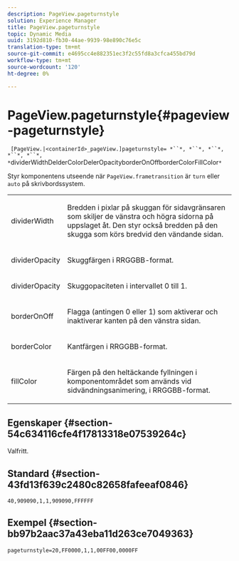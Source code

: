 ```yaml
---
description: PageView.pageturnstyle
solution: Experience Manager
title: PageView.pageturnstyle
topic: Dynamic Media
uuid: 3192d810-fb30-44ae-9939-98e890c76e5c
translation-type: tm+mt
source-git-commit: e4695cc4e882351ec3f2c55fd8a3cfca455bd79d
workflow-type: tm+mt
source-wordcount: '120'
ht-degree: 0%

---
```



# PageView.pageturnstyle{#pageview-pageturnstyle}

` [PageView.|<containerId>_pageView.]pageturnstyle= *``*, *``*, *``*, *``*, *``*, *`dividerWidthDelderColorDelerOpacityborderOnOffborderColorFillColor`*`

Styr komponentens utseende när `PageView.frametransition` är `turn` eller `auto` på skrivbordssystem.

<table id="table_A8CDA1AE2680402A99BCD5DD371B225F"> 
 <tbody> 
  <tr> 
   <td colname="col1"> <p> <span class="codeph"><span class="varname"> dividerWidth</span></span> </p> </td> 
   <td colname="col2"> <p> Bredden i pixlar på skuggan för sidavgränsaren som skiljer de vänstra och högra sidorna på uppslaget åt. Den styr också bredden på den skugga som körs bredvid den vändande sidan. </p> </td> 
  </tr> 
  <tr> 
   <td colname="col1"> <p><span class="codeph"><span class="varname"> dividerOpacity</span></span> </p> </td> 
   <td colname="col2"> <p> Skuggfärgen i RRGGBB-format. </p> </td> 
  </tr> 
  <tr> 
   <td colname="col1"> <p><span class="codeph"><span class="varname"> dividerOpacity</span></span> </p> </td> 
   <td colname="col2"> <p>Skuggopaciteten i intervallet <span class="codeph"> 0</span> till <span class="codeph"> 1</span>. </p> </td> 
  </tr> 
  <tr> 
   <td colname="col1"> <p><span class="codeph"><span class="varname"> borderOnOff</span></span> </p> </td> 
   <td colname="col2"> <p> Flagga (antingen <span class="codeph"> 0</span> eller <span class="codeph"> 1</span>) som aktiverar och inaktiverar kanten på den vänstra sidan. </p> </td> 
  </tr> 
  <tr> 
   <td colname="col1"> <p><span class="codeph"><span class="varname"> borderColor</span></span> </p> </td> 
   <td colname="col2"> <p> Kantfärgen i RRGGBB-format. </p> </td> 
  </tr> 
  <tr> 
   <td colname="col1"> <p><span class="codeph"><span class="varname"> fillColor</span></span> </p> </td> 
   <td colname="col2"> <p> Färgen på den heltäckande fyllningen i komponentområdet som används vid sidvändningsanimering, i RRGGBB-format. </p> </td> 
  </tr> 
 </tbody> 
</table>

## Egenskaper {#section-54c634116cfe4f17813318e07539264c}

Valfritt.

## Standard {#section-43fd13f639c2480c82658fafeeaf0846}

`40,909090,1,1,909090,FFFFFF`

## Exempel {#section-bb97b2aac37a43eba11d263ce7049363}

`pageturnstyle=20,FF0000,1,1,00FF00,0000FF`
